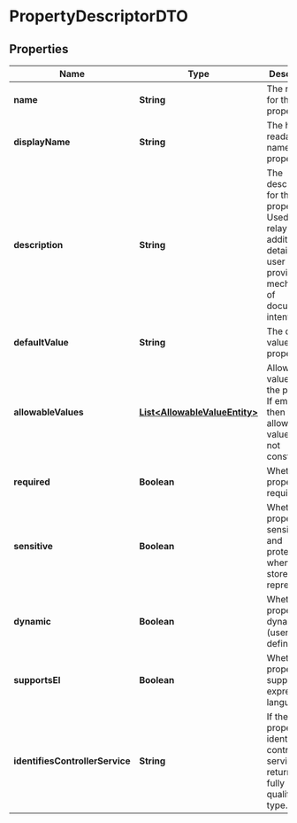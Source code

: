 
# PropertyDescriptorDTO

## Properties
Name | Type | Description | Notes
------------ | ------------- | ------------- | -------------
**name** | **String** | The name for the property. |  [optional]
**displayName** | **String** | The human readable name for the property. |  [optional]
**description** | **String** | The descriptoin for the property. Used to relay additional details to a user or provide a mechanism of documenting intent. |  [optional]
**defaultValue** | **String** | The default value for the property. |  [optional]
**allowableValues** | [**List&lt;AllowableValueEntity&gt;**](AllowableValueEntity.md) | Allowable values for the property. If empty then the allowed values are not constrained. |  [optional]
**required** | **Boolean** | Whether the property is required. |  [optional]
**sensitive** | **Boolean** | Whether the property is sensitive and protected whenever stored or represented. |  [optional]
**dynamic** | **Boolean** | Whether the property is dynamic (user-defined). |  [optional]
**supportsEl** | **Boolean** | Whether the property supports expression language. |  [optional]
**identifiesControllerService** | **String** | If the property identifies a controller service, this returns the fully qualified type. |  [optional]



